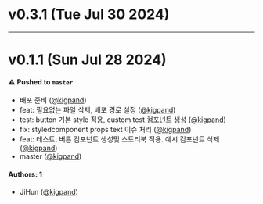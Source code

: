 # v0.3.1 (Tue Jul 30 2024)



---

# v0.1.1 (Sun Jul 28 2024)

#### ⚠️ Pushed to `master`

- 배포 준비 ([@kigpand](https://github.com/kigpand))
- feat: 필요없는 파일 삭제, 배포 경로 설정 ([@kigpand](https://github.com/kigpand))
- test: button 기본 style 적용, custom test 컴포넌트 생성 ([@kigpand](https://github.com/kigpand))
- fix: styledcomponent props text 이슈 처리 ([@kigpand](https://github.com/kigpand))
- feat: 테스트, 버튼 컴포넌트 생성및 스토리북 적용. 예시 컴포넌트 삭제 ([@kigpand](https://github.com/kigpand))
- master ([@kigpand](https://github.com/kigpand))

#### Authors: 1

- JiHun ([@kigpand](https://github.com/kigpand))
